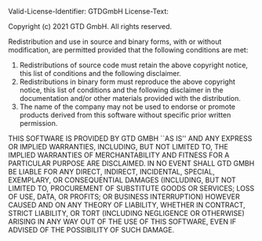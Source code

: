 Valid-License-Identifier: GTDGmbH
License-Text:

Copyright (c) 2021 GTD GmbH. All rights reserved.

Redistribution and use in source and binary forms, with or without
modification, are permitted provided that the following conditions
are met:
1. Redistributions of source code must retain the above copyright
  notice, this list of conditions and the following disclaimer.
2. Redistributions in binary form must reproduce the above copyright
  notice, this list of conditions and the following disclaimer in the
  documentation and/or other materials provided with the distribution.
3. The name of the company may not be used to endorse or promote
  products derived from this software without specific prior written
  permission.

THIS SOFTWARE IS PROVIDED BY GTD GMBH ``AS IS'' AND ANY EXPRESS OR IMPLIED
WARRANTIES, INCLUDING, BUT NOT LIMITED TO, THE IMPLIED WARRANTIES OF
MERCHANTABILITY AND FITNESS FOR A PARTICULAR PURPOSE ARE DISCLAIMED.
IN NO EVENT SHALL GTD GMBH BE LIABLE FOR ANY DIRECT, INDIRECT, INCIDENTAL,
SPECIAL, EXEMPLARY, OR CONSEQUENTIAL DAMAGES (INCLUDING, BUT NOT LIMITED
TO, PROCUREMENT OF SUBSTITUTE GOODS OR SERVICES; LOSS OF USE, DATA, OR
PROFITS; OR BUSINESS INTERRUPTION) HOWEVER CAUSED AND ON ANY THEORY OF
LIABILITY, WHETHER IN CONTRACT, STRICT LIABILITY, OR TORT (INCLUDING
NEGLIGENCE OR OTHERWISE) ARISING IN ANY WAY OUT OF THE USE OF THIS
SOFTWARE, EVEN IF ADVISED OF THE POSSIBILITY OF SUCH DAMAGE.
